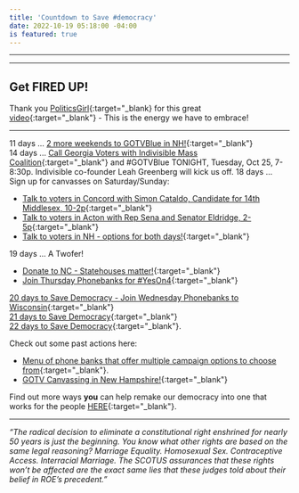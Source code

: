 ```yaml
---
title: 'Countdown to Save #democracy'
date: 2022-10-19 05:18:00 -04:00
is featured: true
---
```


---
<p id="demo">
</p>

<script>
// Set the date we're counting down to
var countDownDate = new Date("Nov 8 2022 12:00");

// Update the count down every 1 second
var x = setInterval(function() {

  // Get today's date
  var now = new Date();
    
  // Find the distance between now and the count down date
  var t = countDownDate - now;
    
  // Time calculations for days
  var days = Math.floor(t / (1000 * 60 * 60 * 24));
  var hours = Math.floor((t%(1000 * 60 * 60 * 24))/(1000 * 60 * 60)); 
  var minutes = Math.floor((t % (1000 * 60 * 60)) / (1000 * 60)); 
  var seconds = Math.floor((t % (1000 * 60)) / 1000);  

  // Output the result in an element with id="demo"
  var test1 = document.getElementById("demo");
  test1.style.font = "italic bold 30px arial,serif"; 
  //test1.style.textAlign = "center";
//test1.innerHTML = days + " days left until Nov 8, 2022!";
  test1.innerHTML = days + "d " + hours + "h " + minutes + "m " + seconds + "s left until 12p Nov 8, 2022!";
  
  
  // If the count down is over, write some text 
  if (t < 0) {
    clearInterval(x);
    document.getElementById("demo").innerHTML = "The biggest threat to our democracy is indifference.";
  }
},500);
</script>

---

## Get FIRED UP!

Thank you [PoliticsGirl](https://twitter.com/IAmPoliticsGirl){:target="_blank} for this great [video](https://twitter.com/IAmPoliticsGirl/status/1581678349599981568?s=20&t=cvWEWfMfpE0ab0nRtESYUg){:target="_blank"} - This is the energy we have to embrace!


---

11 days ... [2 more weekends to GOTVBlue in NH!](https://www.mobilize.us/swingbluealliance/event/507393/?link_id=0&can_id=5b37021dbc0c923fe37b06811eb9fbb5&source=email-you-are-the-key-to-saving-democracy&email_referrer=email_1704918&email_subject=_-together-we-are-the-wave){:target="_blank"}   
14 days ... [Call Georgia Voters with Indivisible Mass Coalition](https://us02web.zoom.us/meeting/register/tZUrfumgqz8rHtQTFx7PnvlPjaS3E_2R4A97?link_id=0&can_id=5b37021dbc0c923fe37b06811eb9fbb5&source=email-calling-all-democracy-superstars&email_referrer=email_1713736&email_subject=_-14-days-to-save-democracy){:target="_blank"} and #GOTVBlue TONIGHT, Tuesday, Oct 25, 7-8:30p.  Indivisible co-founder Leah Greenberg will kick us off. 
18 days ... Sign up for canvasses on Saturday/Sunday:
* [Talk to voters in Concord with Simon Cataldo, Candidate for 14th Middlesex, 10-2p](https://www.mobilize.us/maurahealey/event/531491/){:target="_blank"}  
* [Talk to voters in Acton with Rep Sena and Senator Eldridge, 2-5p](https://saferroadsma.us/1022canvass-acton){:target="_blank"} 
* [Talk to voters in NH - options for both days!](https://www.mobilize.us/swingbluealliance/event/507393/?link_id=0&can_id=5b37021dbc0c923fe37b06811eb9fbb5&source=email-you-are-the-key-to-saving-democracy&email_referrer=email_1704918&email_subject=_-together-we-are-the-wave){:target="_blank"}   

19 days ... A Twofer! 
* [Donate to NC - Statehouses matter!](https://secure.actblue.com/donate/2022c2c?link_id=0&can_id=5b37021dbc0c923fe37b06811eb9fbb5&source=email-saving-democracy-is-easier-when-we-share-the-load&email_referrer=email_1704902&email_subject=_-you-are-the-key-to-saving-democracy&refcodeEmailReferrer=email_1704902){:target="_blank"}  
* [Join Thursday Phonebanks for #YesOn4](https://saferroadsma.com/events/){:target="_blank"}  

[20 days to Save Democracy - Join Wednesday Phonebanks to Wisconsin](https://www.mobilize.us/wisdems/event/513943/?link_id=0&can_id=5b37021dbc0c923fe37b06811eb9fbb5&source=email-i-told-5-friends-and-they-told-5-friends-and-so-on-and-so-on&email_referrer=email_1704841&email_subject=_-saving-democracy-is-easier-when-we-share-the-load){:target="_blank"}   
[21 days to Save Democracy](https://turnpurple2blue.org/2022/09/29/massachusetts-2020-ballot-questions/?link_id=0&can_id=5b37021dbc0c923fe37b06811eb9fbb5&source=email-democracy-is-endangered-by-maga-extremists-help-crush-the-coup&email_referrer=email_1704394&email_subject=_-i-told-5-friends-and-they-told-5-friends-and-so-on-and-so-on){:target="_blank"}  
[22 days to Save Democracy](https://crushthecoup.org/arizona?link_id=1&can_id=5b37021dbc0c923fe37b06811eb9fbb5&source=email-23-days-to-save-democracy&email_referrer=email_1697275&email_subject=_-democracy-is-endangered-by-maga-extremists-help-crush-the-coup){:target="_blank"}.

Check out some past actions here:
* [Menu of phone banks that offer multiple campaign options to choose from](https://www.mobilize.us/swingleft/event/439612/?link_id=1&can_id=5b37021dbc0c923fe37b06811eb9fbb5&source=email-25-days-to-save-democracy&email_referrer=email_1697215&email_subject=_-use-your-superpowers-to-save-democracy){:target="_blank"}.
* [GOTV Canvassing in New Hampshire!](https://turnpurple2blue.org/2022/09/02/canvass-nh-2/?link_id=1&can_id=5b37021dbc0c923fe37b06811eb9fbb5&source=email-27-days-to-save-democracy&email_referrer=email_1697206&email_subject=_-26-days-to-save-democracy-_){:target="_blank"}  

Find out more ways **you** can help remake our democracy into one that works for the people [HERE](https://turnpurple2blue.org/){:target="_blank"}. 

---

*“The radical decision to eliminate a constitutional right enshrined for nearly 50 years is just the beginning. You know what other rights are based on the same legal reasoning? Marriage Equality. Homosexual Sex. Contraceptive Access. Interracial Marriage. The SCOTUS assurances that these rights won’t be affected are the exact same lies that these judges told about their belief in ROE’s precedent.”*